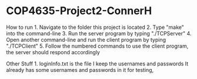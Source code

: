# COP4635-Project2-ConnerH
How to run
	1. Navigate to the folder this project is located
	2. Type "make" into the command-line
	3. Run the server program by typing "./TCPServer"
    4. Open another command-line and run the client program by typing "./TCPClient"
    5. Follow the numbered commands to use the client program, the server should respond accordingly

Other Stuff
    1. loginInfo.txt is the file I keep the usernames and passwords
        It already has some usernames and passwords in it for testing,